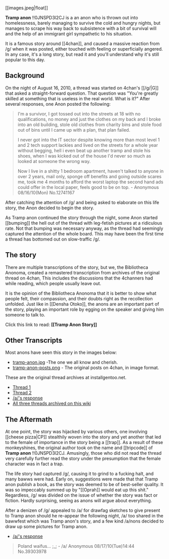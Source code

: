 [[images.jpeg|float]]

**Tramp anon** !!0JNSPD3l2CJ is a an anon who is thrown out into homelessness, barely managing to survive the cold and hungry nights, but manages to scrape his way back to subsistence with a bit of survival will and the help of an immigrant girl sympathetic to his situation. 

It is a famous story around [[4chan]], and caused a massive reaction from /g/ when it was posted, either touched with feeling or superficially angered. In any case, it's a long story, but read it and you'll understand why it's still popular to this day.

## Background

On the night of August 16, 2010, a thread was started on 4chan's [[/g/|G]] that asked a straight-forward question. That question was "You're greatly skilled at something that is useless in the real world. What is it?" After several responses, one Anon posted the following:

> I'm a survivor, I got tossed out into the streets at 18 with no qualifications, no money and just the clothes on my back and I broke into an old building, stole old clothes from charity bins and stole food out of bins until I came up with a plan, that plan failed.   
>  
> I never got into the IT sector despite knowing more than most level 1 and 2 tech support lackies and lived on the streets for a whole year without begging, hell i even beat up another tramp and stole his shoes, when I was kicked out of the house I'd never so much as looked at someone the wrong way.  
>  
> Now I live in a shitty 1 bedroom apartment, haven't talked to anyone in over 2 years, mail only, sponge off benefits and going outside scares me, took me 4 months to afford the worst laptop the second hand ads could offer in the local paper, feels good to be on top. - Anonymous 08/16/10(Mon) No.12741167  

After catching the attention of /g/ and being asked to elaborate on this life story, the Anon decided to begin the story.

As Tramp anon continued the story through the night, some Anon started [[bumping]] the hell out of the thread with leg-fetish pictures at a ridiculous rate. Not that bumping was necessary anyway, as the thread had seemingly captured the attention of the whole board. This may have been the first time a thread has bottomed out on slow-traffic /g/.

## The story

There are multiple transcriptions of the story, but we, the Bibliotheca Anonoma, created a remastered transcription from archives of the original thread on 4chan, This includes the discussions that the 4channers had while reading, which people usually leave out. 

It is the opinion of the Bibliotheca Anonoma that it is better to show what people felt, their compassion, and their doubts right as the recollection unfolded. Just like in [[Densha Otoko]], the anons are an important part of the story, playing an important role by egging on the speaker and giving him someone to talk to.

Click this link to read: **[[Tramp Anon Story]]**

## Other Transcripts

Most anons have seen this story in the images below:

* [tramp-anon.jpg](https://raw.github.com/bibanon/bibanon/master/Stories/Tramp-Anon/tramp-anon.jpg) -The one we all know and cherish.
* [tramp-anon-posts.png](https://github.com/bibanon/bibanon/raw/master/Stories/Tramp-Anon/tramp-anon-posts.png) - The original posts on 4chan, in image format.

These are the original thread archives at installgentoo.net.

* [Thread 1](http://archive.installgentoo.net/cgi-board.pl/g/thread/12740705)
* [Thread 2](http://archive.installgentoo.net/g/thread/12744932)
* [/a/'s response](http://archive.foolz.us/a/thread/39302939)
* [All three threads archived on this wiki](https://github.com/bibanon/bibanon/raw/master/Stories/Tramp-Anon/Tramp-Anon.7z)

## The Aftermath

At one point, the story was hijacked by various others, one involving [[cheese pizza|CP]] stealthily woven into the story and yet another that led to the female of importance in the story being a [[trap]]. As a result of these monkeyshines, the original author took on the name and [[tripcode]] of **Tramp anon** !!0JNSPD3l2CJ. Amusingly, those who did not read the thread very carefully further read the story under the presumption that the female character was in fact a trap.

The life story had captured /g/, causing it to grind to a fucking halt, and many bawws were had. Early on, suggestions were made that that Tramp anon publish a book, as the story was deemed to be of best-seller quality. It was so impeccably summed up by "[[Oprah]] would eat up this shit." Regardless, /g/ was divided on the issue of whether the story was fact or fiction. Hardly surprising, seeing as anons will argue about everything.

After a denizen of /g/ appealed to /a/ for drawfag sketches to give present to Tramp anon should he re-appear the following night, /a/ too shared in the bawwfest which was Tramp anon's story, and a few kind /a/nons decided to draw up some pictures for Tramp anon.

* [/a/'s response](http://archive.foolz.us/a/thread/39302939)

> Poland waifus... ;_; - /a/ Anonymous 08/17/10(Tue)14:44 No.39303978